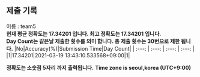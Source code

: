 


  
## 제출 기록  
이름 : team5  
**현재 평균 정확도는 17.34201 입니다. 최고 정확도는 17.34201 입니다.**  
**Day Count는 같은날 제출한 횟수를 의미 합니다. 총 제출 횟수는 30번으로 제한 됩니다.**
|No|Accuracy(%)|Submission Time|Day Count|
| :---: | :---: | :---: | :---: |
|1|17.34201|2021-03-19 13:43:10.533568+09:00|1|


**정확도는 소숫점 5자리 까지 출력됩니다.**
**Time zone is seoul,korea (UTC+9:00)**

